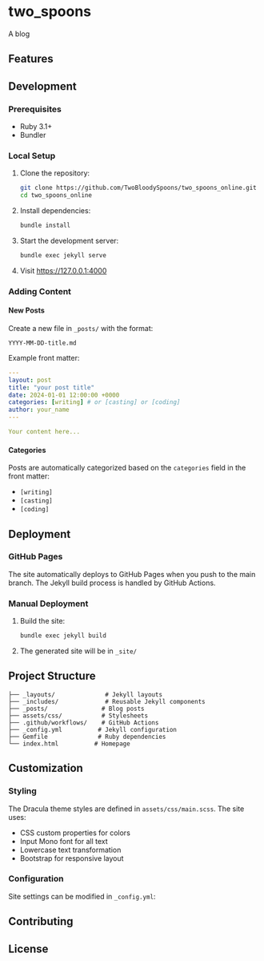 # two_spoons

A blog

## Features

## Development

### Prerequisites

- Ruby 3.1+
- Bundler

### Local Setup

1. Clone the repository:
   ```bash
   git clone https://github.com/TwoBloodySpoons/two_spoons_online.git
   cd two_spoons_online
   ```

2. Install dependencies:
   ```bash
   bundle install
   ```

3. Start the development server:
   ```bash
   bundle exec jekyll serve
   ```

4. Visit https://127.0.0.1:4000

### Adding Content

#### New Posts

Create a new file in `_posts/` with the format:
```
YYYY-MM-DD-title.md
```

Example front matter:
```yaml
---
layout: post
title: "your post title"
date: 2024-01-01 12:00:00 +0000
categories: [writing] # or [casting] or [coding]
author: your_name
---

Your content here...
```

#### Categories

Posts are automatically categorized based on the `categories` field in the front matter:
- `[writing]` 
- `[casting]` 
- `[coding]`
## Deployment

### GitHub Pages

The site automatically deploys to GitHub Pages when you push to the main branch. The Jekyll build process is handled by GitHub Actions.

### Manual Deployment

1. Build the site:
   ```bash
   bundle exec jekyll build
   ```

2. The generated site will be in `_site/`

## Project Structure

```
├── _layouts/              # Jekyll layouts
├── _includes/             # Reusable Jekyll components
├── _posts/               # Blog posts
├── assets/css/           # Stylesheets
├── .github/workflows/    # GitHub Actions
├── _config.yml          # Jekyll configuration
├── Gemfile              # Ruby dependencies
└── index.html          # Homepage
```

## Customization

### Styling

The Dracula theme styles are defined in `assets/css/main.scss`. The site uses:
- CSS custom properties for colors
- Input Mono font for all text
- Lowercase text transformation
- Bootstrap for responsive layout

### Configuration

Site settings can be modified in `_config.yml`:

## Contributing

## License
